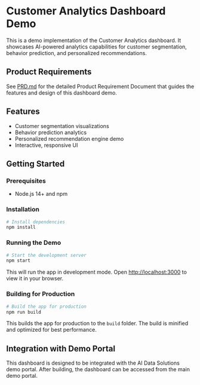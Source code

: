 # Customer Analytics Dashboard Demo

This is a demo implementation of the Customer Analytics dashboard. It showcases AI-powered analytics capabilities for customer segmentation, behavior prediction, and personalized recommendations.

## Product Requirements

See [PRD.md](./PRD.md) for the detailed Product Requirement Document that guides the features and design of this dashboard demo.

## Features

- Customer segmentation visualizations
- Behavior prediction analytics
- Personalized recommendation engine demo
- Interactive, responsive UI

## Getting Started

### Prerequisites

- Node.js 14+ and npm

### Installation

```bash
# Install dependencies
npm install
```

### Running the Demo

```bash
# Start the development server
npm start
```

This will run the app in development mode. Open [http://localhost:3000](http://localhost:3000) to view it in your browser.

### Building for Production

```bash
# Build the app for production
npm run build
```

This builds the app for production to the `build` folder. The build is minified and optimized for best performance.

## Integration with Demo Portal

This dashboard is designed to be integrated with the AI Data Solutions demo portal. After building, the dashboard can be accessed from the main demo portal. 